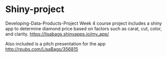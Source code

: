 # Shiny-project
Developing-Data-Products-Project
Week 4 course project includes a shiny app to determine diamond price based on factors such as carat, cut, color, and clarity.
https://lisabags.shinyapps.io/my_app/

Also included is a pitch presentation for the app http://rpubs.com/LisaBags/356815
